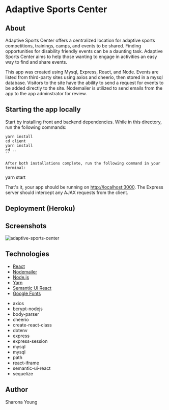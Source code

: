 # Adaptive Sports Center

## About 

Adaptive Sports Center offers a centralized location for adaptive sports competitions, trainings, camps, and events to be shared.  Finding opportunities for disability friendly events can be a daunting task. Adaptive Sports Center aims to help those wanting to engage in activities an easy way to find and share events.

This app was created using Mysql, Express, React, and Node. Events are listed from third-party sites using axios and cheerio, then stored in a mysql database. Visitors to the site have the ability to send a request for events to be added directly to the site. Nodemailer is utilized to send emails from the app to the app adminstrator for review.

## Starting the app locally

Start by installing front and backend dependencies. While in this directory, run the following commands:

```
yarn install
cd client
yarn install
cd ..
``

After both installations complete, run the following command in your terminal:

```
yarn start


That's it, your app should be running on <http://localhost:3000>. The Express server should intercept any AJAX requests from the client.

## Deployment (Heroku)

## Screenshots
![adaptive-sports-center](client/public/assets/images/sports.gif)
## Technologies 
+ [React](https://reactjs.org/)
+ [Nodemailer](https://nodemailer.com/about/)
+ [Node.js](https://nodejs.org/en/)
+ [Yarn](https://yarnpkg.com/en/)
+ [Semantic UI React](https://react.semantic-ui.com)
+ [Google Fonts](https://fonts.google.com/)
* axios
* bcrypt-nodejs
* body-parser
* cheerio
* create-react-class
* dotenv
* express
* express-session
* mysql
* mysql
* path
* react-iframe
* semantic-ui-react
* sequelize



## Author
Sharona Young
